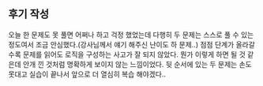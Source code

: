## 후기 작성

오늘 한 문제도 못 풀면 어쩌나 하고 걱정 했었는데 다행히 두 문제는 스스로 풀 수 있는 정도여서 조금 안심했다.(강사님께서 얘기 해주신 난이도 하 문제..)
점점 단계가 올라갈수록 문제를 읽어도 로직을 구성하는 사고가 잘 되지 않았다. 뭔가 이렇게 하면 될 것 같은데 안개 낀 것처럼 명확하게 보이지 않는 느낌이었다.
뒷 순서에 있는 두 문제는 손도 못대고 실습이 끝나서 앞으로 더 열심히 복습 해야겠다.. 